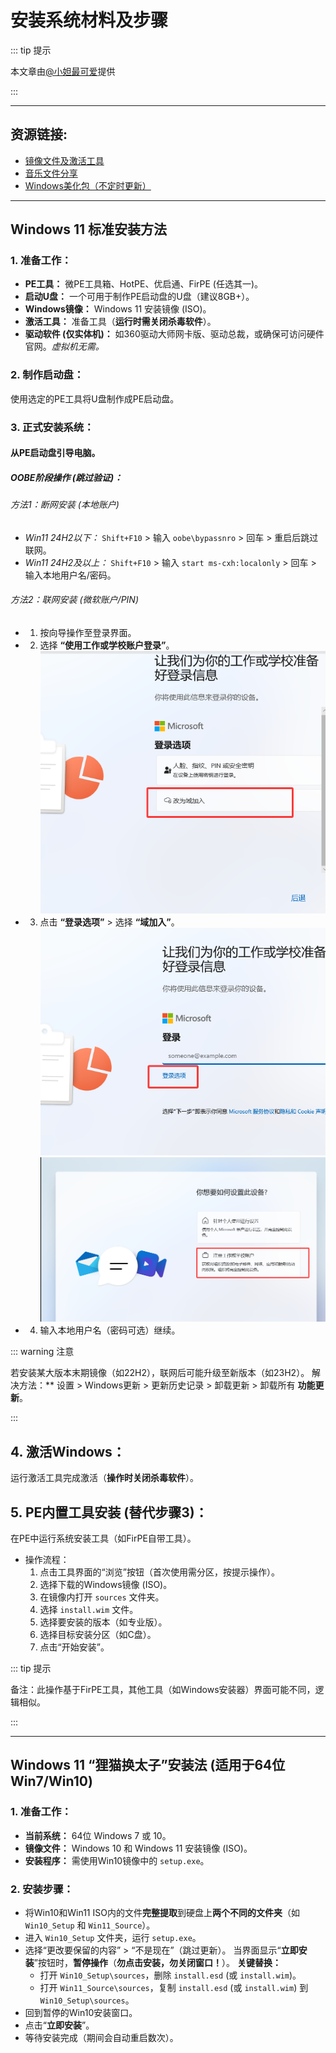 # 安装系统材料及步骤

::: tip 提示

本文章由[@小妲最可爱](https://space.bilibili.com/1978638720)提供

:::

---

## 资源链接:

*   [镜像文件及激活工具](https://www.123684.com/s/Gz5WTd-QEN23)
*   [音乐文件分享](https://www.123684.com/s/Gz5WTd-EEN23)
*   [Windows美化包（不定时更新）](https://www.123684.com/s/Gz5WTd-6UN23)

---

## Windows 11 标准安装方法

### 1. 准备工作：
*   **PE工具：** 微PE工具箱、HotPE、优启通、FirPE (任选其一)。
*   **启动U盘：** 一个可用于制作PE启动盘的U盘（建议8GB+）。
*   **Windows镜像：** Windows 11 安装镜像 (ISO)。
*   **激活工具：** 准备工具（**运行时需关闭杀毒软件**）。
*   **驱动软件 (仅实体机)：** 如360驱动大师网卡版、驱动总裁，或确保可访问硬件官网。*虚拟机无需。*

### 2. 制作启动盘：
   使用选定的PE工具将U盘制作成PE启动盘。

### 3. 正式安装系统：
#### 从PE启动盘引导电脑。
##### OOBE阶段操作 (跳过验证)：
###### 方法1：断网安装 (本地账户)
*   *Win11 24H2以下：* `Shift+F10` > 输入 `oobe\bypassnro` > 回车 > 重启后跳过联网。
*   *Win11 24H2及以上：* `Shift+F10` > 输入 `start ms-cxh:localonly` > 回车 > 输入本地用户名/密码。
###### 方法2：联网安装 (微软账户/PIN)
*   1. 按向导操作至登录界面。
*   2. 选择 **“使用工作或学校账户登录”**。
    ![cover4.PNG](/assets/images/cover4.PNG)
*   3. 点击 **“登录选项”** > 选择 **“域加入”**。
    ![cover5.PNG](/assets/images/cover5.PNG)
    ![cover6.PNG](/assets/images/cover6.PNG)
*   4. 输入本地用户名（密码可选）继续。

::: warning 注意 

若安装某大版本末期镜像（如22H2），联网后可能升级至新版本（如23H2）。
解决方法：** 设置 > Windows更新 > 更新历史记录 > 卸载更新 > 卸载所有 **功能更新**。

:::

## 4. 激活Windows：
   运行激活工具完成激活（**操作时关闭杀毒软件**）。

## 5. PE内置工具安装 (替代步骤3)：
在PE中运行系统安装工具（如FirPE自带工具）。
*   操作流程：
      1. 点击工具界面的“浏览”按钮（首次使用需分区，按提示操作）。
      2. 选择下载的Windows镜像 (ISO)。
      3. 在镜像内打开 `sources` 文件夹。
      4. 选择 `install.wim` 文件。
      5. 选择要安装的版本（如专业版）。
      6. 选择目标安装分区（如C盘）。
      7. 点击“开始安装”。
   
::: tip 提示
   
备注：此操作基于FirPE工具，其他工具（如Windows安装器）界面可能不同，逻辑相似。

::: 

---

## Windows 11 “狸猫换太子”安装法 (适用于64位Win7/Win10) 

### 1. 准备工作：
*   **当前系统：** 64位 Windows 7 或 10。
*   **镜像文件：** Windows 10 和 Windows 11 安装镜像 (ISO)。
*   **安装程序：** 需使用Win10镜像中的 `setup.exe`。

### 2. 安装步骤：
*   将Win10和Win11 ISO内的文件**完整提取**到硬盘上**两个不同的文件夹**（如 `Win10_Setup` 和 `Win11_Source`）。
*   进入 `Win10_Setup` 文件夹，运行 `setup.exe`。
*   选择“更改要保留的内容” > “不是现在”（跳过更新）。
    当界面显示“**立即安装**”按钮时，**暂停操作**（**勿点击安装，勿关闭窗口！**）。
    **关键替换：**
      *   打开 `Win10_Setup\sources`，删除 `install.esd` (或 `install.wim`)。
      *   打开 `Win11_Source\sources`，复制 `install.esd` (或 `install.wim`) 到 `Win10_Setup\sources`。
*   回到暂停的Win10安装窗口。
*   点击“**立即安装**”。
*   等待安装完成（期间会自动重启数次）。